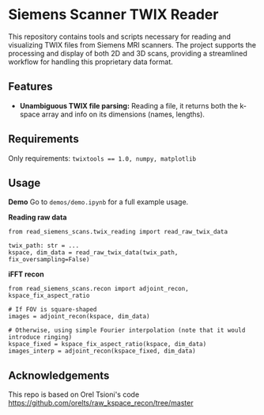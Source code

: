 # Siemens Scanner TWIX Reader

This repository contains tools and scripts necessary for reading and visualizing TWIX files from Siemens MRI scanners.
The project supports the processing and display of both 2D and 3D scans, providing a streamlined workflow for handling this proprietary data format.

## Features
- **Unambiguous TWIX file parsing:** Reading a file, it returns both the k-space array and info on its dimensions (names, lengths).

## Requirements

Only requirements:
`twixtools == 1.0, numpy, matplotlib`

## Usage

**Demo** Go to `demos/demo.ipynb` for a full example usage.

**Reading raw data**
```
from read_siemens_scans.twix_reading import read_raw_twix_data

twix_path: str = ...
kspace, dim_data = read_raw_twix_data(twix_path, fix_oversampling=False)
```

**iFFT recon**
```
from read_siemens_scans.recon import adjoint_recon, kspace_fix_aspect_ratio

# If FOV is square-shaped
images = adjoint_recon(kspace, dim_data)

# Otherwise, using simple Fourier interpolation (note that it would introduce ringing)
kspace_fixed = kspace_fix_aspect_ratio(kspace, dim_data)
images_interp = adjoint_recon(kspace_fixed, dim_data)
```

## Acknowledgements

This repo is based on Orel Tsioni's code
https://github.com/orelts/raw_kspace_recon/tree/master

